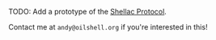 TODO: Add a prototype of the [Shellac Protocol](https://github.com/oilshell/oil/wiki/Shellac-Protocol-Proposal).

Contact me at `andy@oilshell.org` if you're interested in this!

